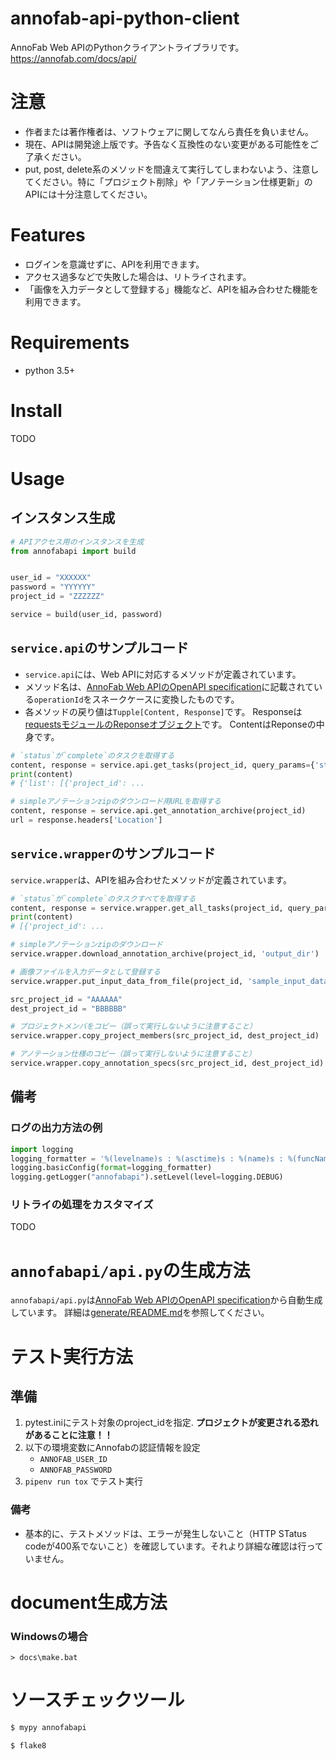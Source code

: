 # annofab-api-python-client
AnnoFab Web APIのPythonクライアントライブラリです。
https://annofab.com/docs/api/

# 注意
* 作者または著作権者は、ソフトウェアに関してなんら責任を負いません。
* 現在、APIは開発途上版です。予告なく互換性のない変更がある可能性をご了承ください。
* put, post, delete系のメソッドを間違えて実行してしまわないよう、注意してください。特に「プロジェクト削除」や「アノテーション仕様更新」のAPIには十分注意してください。
 


# Features
* ログインを意識せずに、APIを利用できます。
* アクセス過多などで失敗した場合は、リトライされます。
* 「画像を入力データとして登録する」機能など、APIを組み合わせた機能を利用できます。

# Requirements
* python 3.5+

# Install
TODO

# Usage

## インスタンス生成

```python
# APIアクセス用のインスタンスを生成
from annofabapi import build


user_id = "XXXXXX"
password = "YYYYYY"
project_id = "ZZZZZZ"

service = build(user_id, password)
```

## `service.api`のサンプルコード

* `service.api`には、Web APIに対応するメソッドが定義されています。
* メソッド名は、[AnnoFab Web APIのOpenAPI specification](https://annofab.com/docs/api/swagger.yaml)に記載されている`operationId`をスネークケースに変換したものです。
* 各メソッドの戻り値は`Tupple[Content, Response]`です。
Responseは[requestsモジュールのReponseオブジェクト](https://2.python-requests.org/en/master/api/#requests.Response)です。
ContentはReponseの中身です。

```python
# `status`が`complete`のタスクを取得する
content, response = service.api.get_tasks(project_id, query_params={'status': 'complete'})
print(content)
# {'list': [{'project_id': ...

# simpleアノテーションzipのダウンロード用URLを取得する
content, response = service.api.get_annotation_archive(project_id)
url = response.headers['Location']
```

## `service.wrapper`のサンプルコード

`service.wrapper`は、APIを組み合わせたメソッドが定義されています。


```python
# `status`が`complete`のタスクすべてを取得する
content, response = service.wrapper.get_all_tasks(project_id, query_params={'status': 'complete'})
print(content)
# [{'project_id': ...

# simpleアノテーションzipのダウンロード
service.wrapper.download_annotation_archive(project_id, 'output_dir')

# 画像ファイルを入力データとして登録する
service.wrapper.put_input_data_from_file(project_id, 'sample_input_data_id', f'sample.png')

src_project_id = "AAAAAA"
dest_project_id = "BBBBBB"

# プロジェクトメンバをコピー（誤って実行しないように注意すること）
service.wrapper.copy_project_members(src_project_id, dest_project_id)

# アノテーション仕様のコピー（誤って実行しないように注意すること）
service.wrapper.copy_annotation_specs(src_project_id, dest_project_id)
```

## 備考

### ログの出力方法の例

```python
import logging
logging_formatter = '%(levelname)s : %(asctime)s : %(name)s : %(funcName)s : %(message)s'
logging.basicConfig(format=logging_formatter)
logging.getLogger("annofabapi").setLevel(level=logging.DEBUG)
```

### リトライの処理をカスタマイズ
TODO


# `annofabapi/api.py`の生成方法
`annofabapi/api.py`は[AnnoFab Web APIのOpenAPI specification](https://annofab.com/docs/api/swagger.yaml)から自動生成しています。
詳細は[generate/README.md](generate/README.md)を参照してください。

# テスト実行方法

## 準備
1. pytest.iniにテスト対象のproject_idを指定. **プロジェクトが変更される恐れがあることに注意！！**
2. 以下の環境変数にAnnofabの認証情報を設定
    * `ANNOFAB_USER_ID`
    * `ANNOFAB_PASSWORD`
3. `pipenv run tox` でテスト実行

### 備考
* 基本的に、テストメソッドは、エラーが発生しないこと（HTTP STatus codeが400系でないこと）を確認しています。それより詳細な確認は行っていません。

    

# document生成方法

### Windowsの場合

```
> docs\make.bat
```


# ソースチェックツール

```bash
$ mypy annofabapi

$ flake8 

```
